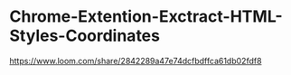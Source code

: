 # Chrome-Extention-Exctract-HTML-Styles-Coordinates

https://www.loom.com/share/2842289a47e74dcfbdffca61db02fdf8
